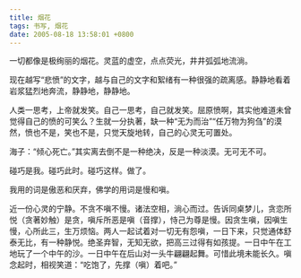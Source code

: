 ```yaml
---
title: 烟花
tags: 书写, 烟花
date: 2005-08-18 13:58:01 +0800
---
```



一切都像是极绚丽的烟花。灵蓝的虚空，点点荧光，井井弧弧地流淌。

现在越写“悲愤”的文字，越与自己的文字和絮绪有一种很强的疏离感。静静地看着岩浆猛烈地奔流，静静地，静静地。

人类一思考，上帝就发笑。自己一思考，自己就发笑。屈原愤啊，其实他难道未曾觉得自己的愤的可笑么？生就一分执著，缺一种“无为而治”“任万物为狗刍”的漠然，愤也不是，笑也不是，只觉天旋地转，自己的心灵无可置处。

海子：“倾心死亡。”其实离去倒不是一种绝决，反是一种淡漠。无可无不可。

碰巧是我。碰巧此时。碰巧这样。做了。

我用的词是傲恶和厌弃，佛学的用词是慢和嗔。

近一份心灵的宁静。不贪不嗔不慢。诸法空相，淌心而过。告诉同桌梦儿，贪恋所悦（贪著妙触）是贪，嗔斥所恶是嗔（音撑），恃己为尊是慢。因贪生嗔，因嗔生慢，心所此三，生万烦恼。两人一起试着对一切无有怨嗔，一日下来，只觉通体舒泰无比，有一种静悦。绝圣弃智，无知无欲，把高三过得有如孩提。一日中午在工地玩了一个中午的沙。一日中午在后山对一头牛翩翩起舞。可惜此境未能长久。嗔念起时，相视笑道：“吃饱了，先撑（嗔）着吧。”


